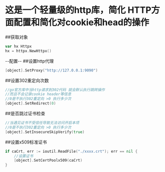 这是一个轻量级的http库，简化 HTTP方面配置和简化对cookie和head的操作
==

##获取对象
```go
var hx Httpx
hx = httpx.NewHttpx()
```

--配置--
##设置http代理
```go
[object].SetProxy("http://127.0.0.1:9090")
```

##设置302重定向次数
```go
//go官方库中当http请求到302代码 就会默认执行跳转操作
//而且不会记录cookie header等信息
//0是不执行302重定向 >0 执行多少次
[object].SetRedirect(0)
```

##是否跳过证书检查
```go
//当遇见证书不受信任导致无法访问开启本项
//0是不执行302重定向 >0 执行多少次
[object].SetInsecureSkipVerify(true)
```

##设置x509标准证书
```go
if caCrt, err := ioutil.ReadFile("./xxxx.crt"); err == nil {
    //设置证书
	[object].SetCertPoolx509(caCrt)
}
```



